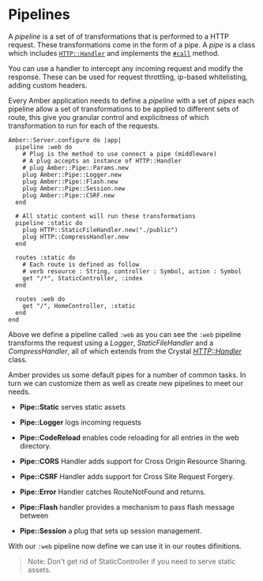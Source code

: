 # Pipelines

A _pipeline_ is a set of of transformations that is performed to a HTTP request. These transformations come in the form of a pipe. A _pipe_ is a class which includes [`HTTP::Handler`](https://crystal-lang.org/api/latest/HTTP/Handler.html) and implements the [`#call`](https://crystal-lang.org/api/latest/HTTP/Handler.html#call%28context%3AHTTP%3A%3AServer%3A%3AContext%29-instance-method) method. 

You can use a handler to intercept any incoming request and modify the response. These can be used for request throttling, ip-based whitelisting, adding custom headers.

Every Amber application needs to define a _pipeline_ with a set of _pipes_ each pipeline allow a set of transformations to be applied to different sets of route, this give you granular control and explicitness of which transformation to run for each of the requests.

```crystal
Amber::Server.configure do |app|
  pipeline :web do
    # Plug is the method to use connect a pipe (middleware)
    # A plug accepts an instance of HTTP::Handler
    # plug Amber::Pipe::Params.new
    plug Amber::Pipe::Logger.new
    plug Amber::Pipe::Flash.new
    plug Amber::Pipe::Session.new
    plug Amber::Pipe::CSRF.new
  end

  # All static content will run these transformations
  pipeline :static do
    plug HTTP::StaticFileHandler.new("./public")
    plug HTTP::CompressHandler.new
  end

  routes :static do
    # Each route is defined as follow
    # verb resource : String, controller : Symbol, action : Symbol
    get "/*", StaticController, :index
  end

  routes :web do
    get "/", HomeController, :static
  end
end
```

Above we define a pipeline called `:web` as you can see the `:web` pipeline transforms the request using a _Logger_, _StaticFileHandler_ and a _CompressHandler_, all of which extends from the Crystal [_HTTP::Handler_](https://crystal-lang.org/api/latest/HTTP/Handler.html) class.

Amber provides us some default pipes for a number of common tasks. In turn we can customize them as well as create new pipelines to meet our needs.

* **Pipe::Static** serves static assets

* **Pipe::Logger** logs incoming requests

* **Pipe::CodeReload** enables code reloading for all entries in the web directory.

* **Pipe::CORS** Handler adds support for Cross Origin Resource Sharing.

* **Pipe::CSRF** Handler adds support for Cross Site Request Forgery.

* **Pipe::Error** Handler catches RouteNotFound and returns.

* **Pipe::Flash** handler provides a mechanism to pass flash message between

* **Pipe::Session** a plug that sets up session management.

With our `:web` pipeline now define we can use it in our routes difinitions.

> Note: Don't get rid of StaticController if you need to serve static assets.

